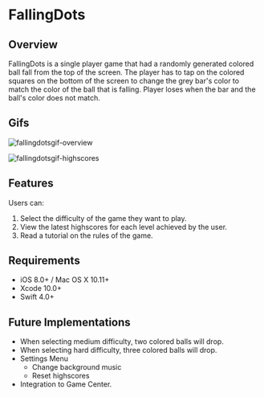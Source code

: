 # FallingDots

## Overview
FallingDots is a single player game that had a randomly generated colored ball fall from the top of the screen. The player has to tap on the colored squares on the bottom of the screen to change the grey bar's color to match the color of the ball that is falling. Player loses when the bar and the ball's color does not match.

## Gifs
![fallingdotsgif-overview](https://user-images.githubusercontent.com/43770537/53982844-eaa5d080-40e3-11e9-8847-c099c478abb5.gif)


![fallingdotsgif-highscores](https://user-images.githubusercontent.com/43770537/53982978-39536a80-40e4-11e9-8723-34556744f854.gif)


## Features
Users can:
  1. Select the difficulty of the game they want to play.
  2. View the latest highscores for each level achieved by the user.
  3. Read a tutorial on the rules of the game.

## Requirements
- iOS 8.0+ / Mac OS X 10.11+ 
- Xcode 10.0+
- Swift 4.0+

## Future Implementations
- When selecting medium difficulty, two colored balls will drop.
- When selecting hard difficulty, three colored balls will drop.
- Settings Menu
  - Change background music
  - Reset highscores
- Integration to Game Center.
